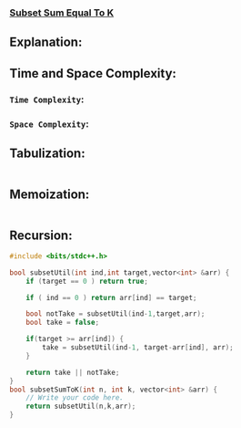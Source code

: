 ### [Subset Sum Equal To K]()

## Explanation:

## Time and Space Complexity:
### `Time Complexity`:

### `Space Complexity`:

## Tabulization:
```cpp

```

## Memoization:
```cpp

```

## Recursion:
```cpp
#include <bits/stdc++.h> 

bool subsetUtil(int ind,int target,vector<int> &arr) {
    if (target == 0 ) return true;

    if ( ind == 0 ) return arr[ind] == target;

    bool notTake = subsetUtil(ind-1,target,arr);
    bool take = false;

    if(target >= arr[ind]) {
        take = subsetUtil(ind-1, target-arr[ind], arr);
    }

    return take || notTake;
}
bool subsetSumToK(int n, int k, vector<int> &arr) {
    // Write your code here.
    return subsetUtil(n,k,arr);
}
```
